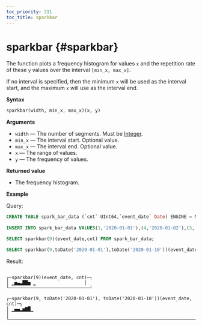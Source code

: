 ```yaml
---
toc_priority: 311
toc_title: sparkbar
---
```


# sparkbar {#sparkbar}

The function plots a frequency histogram for values `x` and the repetition rate of these `y` values over the interval `[min_x, max_x]`.

If no interval is specified, then the minimum `x` will be used as the interval start, and the maximum `x` will use as the interval end. 

**Syntax**

``` sql
sparkbar(width, min_x, max_x)(x, y)
```

**Arguments**

-   `width` — The number of segments. Must be [Integer](../../../sql-reference/data-types/int-uint.md).
-   `min_x` — The interval start. Optional value.
-   `max_x` — The interval end. Optional value.
-   `x` — The range of values.
-   `y` — The frequency of values.

**Returned value**

-   The frequency histogram.

**Example**

Query:

``` sql
CREATE TABLE spark_bar_data (`cnt` UInt64,`event_date` Date) ENGINE = MergeTree ORDER BY event_date SETTINGS index_granularity = 8192;
 
INSERT INTO spark_bar_data VALUES(1,'2020-01-01'),(4,'2020-01-02'),(5,'2020-01-03'),(2,'2020-01-04'),(3,'2020-01-05'),(7,'2020-01-06'),(6,'2020-01-07'),(8,'2020-01-08'),(2,'2020-01-11');

SELECT sparkbar(9)(event_date,cnt) FROM spark_bar_data;

SELECT sparkbar(9,toDate('2020-01-01'),toDate('2020-01-10'))(event_date,cnt) FROM spark_bar_data;
```

Result:

``` text

┌─sparkbar(9)(event_date, cnt)─┐
│ ▁▅▄▃██▅ ▁                  │
└──────────────────────────────┘

┌─sparkbar(9, toDate('2020-01-01'), toDate('2020-01-10'))(event_date, cnt)─┐
│ ▁▄▄▂▅▇█▁                                                               │
└──────────────────────────────────────────────────────────────────────────┘
```


